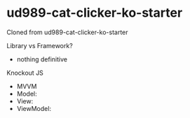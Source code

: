 ud989-cat-clicker-ko-starter
============================

Cloned from ud989-cat-clicker-ko-starter

Library vs Framework?
- nothing definitive

Knockout JS
- MVVM
- Model: 
- View:
- ViewModel: 

